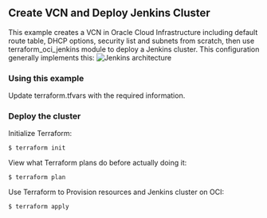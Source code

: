 ## Create VCN and Deploy Jenkins Cluster
This example creates a VCN in Oracle Cloud Infrastructure including default route table, DHCP options, security list and subnets from scratch, then use terraform_oci_jenkins module to deploy a Jenkins cluster. This configuration generally implements this:
![Jenkins architecture](images/example.png)

### Using this example
Update terraform.tfvars with the required information.

### Deploy the cluster  
Initialize Terraform:
```
$ terraform init
```
View what Terraform plans do before actually doing it:
```
$ terraform plan
```
Use Terraform to Provision resources and Jenkins cluster on OCI:
```
$ terraform apply
```
